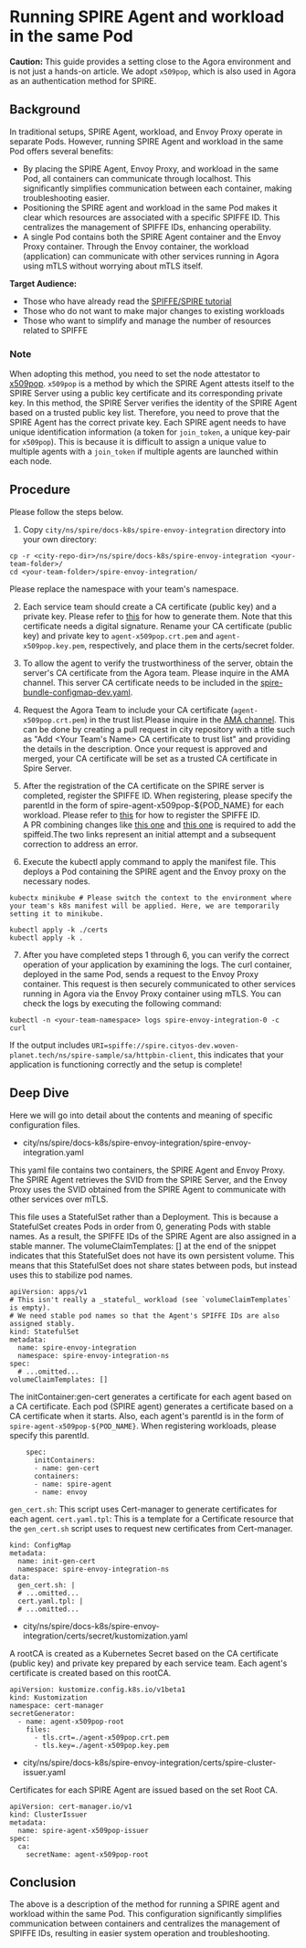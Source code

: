 # Running SPIRE Agent and workload in the same Pod

**Caution:**
This guide provides a setting close to the Agora environment and is not just a hands-on article. We adopt `x509pop`, which is also used in Agora as an authentication method for SPIRE.

## Background
In traditional setups, SPIRE Agent, workload, and Envoy Proxy operate in separate Pods. However, running SPIRE Agent and workload in the same Pod offers several benefits:

- By placing the SPIRE Agent, Envoy Proxy, and workload in the same Pod, all containers can communicate through localhost. This significantly simplifies communication between each container, making troubleshooting easier.
- Positioning the SPIRE agent and workload in the same Pod makes it clear which resources are associated with a specific SPIFFE ID. This centralizes the management of SPIFFE IDs, enhancing operability.
- A single Pod contains both the SPIRE Agent container and the Envoy Proxy container. Through the Envoy container, the workload (application) can communicate with other services running in Agora using mTLS without worrying about mTLS itself.

**Target Audience:**
- Those who have already read the [SPIFFE/SPIRE tutorial](https://developer.woven-city.toyota/catalog/default/component/spire/docs)
- Those who do not want to make major changes to existing workloads
- Those who want to simplify and manage the number of resources related to SPIFFE

### Note
When adopting this method, you need to set the node attestator to [x509pop](https://github.com/spiffe/spire/blob/main/doc/plugin_server_nodeattestor_x509pop.md).
`x509pop` is a method by which the SPIRE Agent attests itself to the SPIRE Server using a public key certificate and its corresponding private key. In this method, the SPIRE Server verifies the identity of the SPIRE Agent based on a trusted public key list. Therefore, you need to prove that the SPIRE Agent has the correct private key.
Each SPIRE agent needs to have unique identification information (a token for `join_token`, a unique key-pair for `x509pop`). This is because it is difficult to assign a unique value to multiple agents with a `join_token` if multiple agents are launched within each node.

## Procedure
Please follow the steps below.

1. Copy `city/ns/spire/docs-k8s/spire-envoy-integration` directory into your own directory:
```
cp -r <city-repo-dir>/ns/spire/docs-k8s/spire-envoy-integration <your-team-folder>/
cd <your-team-folder>/spire-envoy-integration/
```
Please replace the namespace with your team's namespace.

2. Each service team should create a CA certificate (public key) and a private key.
Please refer to [this](https://developer.woven-city.toyota/catalog/default/component/spire/docs/04a_spire_agent_workload_same_pod_x509pop_cert_generation/) for how to generate them.
Note that this certificate needs a digital signature. Rename your CA certificate (public key) and private key to `agent-x509pop.crt.pem` and `agent-x509pop.key.pem`, respectively, and place them in the certs/secret folder.

3. To allow the agent to verify the trustworthiness of the server, obtain the server's CA certificate from the Agora team. Please inquire in the AMA channel. This server CA certificate needs to be included in the [spire-bundle-configmap-dev.yaml](https://github.com/wp-wcm/city/blob/main/ns/spire/docs-k8s/spire-envoy-integration/spire-bundle-configmap-dev.yaml).

4. Request the Agora Team to include your CA certificate (`agent-x509pop.crt.pem`) in the trust list.Please inquire in the [AMA channel](https://woven-by-toyota.slack.com/archives/C02CVJLTMJ7). This can be done by creating a pull request in city repository with a title such as "Add <Your Team's Name> CA certificate to trust list" and providing the details in the description. Once your request is approved and merged, your CA certificate will be set as a trusted CA certificate in Spire Server.

5. After the registration of the CA certificate on the SPIRE server is completed, register the SPIFFE ID.
When registering, please specify the parentId in the form of spire-agent-x509pop-${POD_NAME} for each workload.
Please refer to [this](https://developer.woven-city.toyota/catalog/default/component/spire/docs/02b_hands_on_create_registration_entry/) for how to register the SPIFFE ID.  
A PR combining changes like [this one](https://github.com/wp-wcm/city/commit/5e0cd500149f88e2d443c84051aff3605309de9e) and [this one](https://github.com/wp-wcm/city/commit/5d83be8e46751cade6dc15ef956c256c346f9d01) is required to add the spiffeid.The two links represent an initial attempt and a subsequent correction to address an error. 

6. Execute the kubectl apply command to apply the manifest file. This deploys a Pod containing the SPIRE agent and the Envoy proxy on the necessary nodes.
```
kubectx minikube # Please switch the context to the environment where your team's k8s manifest will be applied. Here, we are temporarily setting it to minikube.

kubectl apply -k ./certs 
kubectl apply -k .
```

7. After you have completed steps 1 through 6, you can verify the correct operation of your application by examining the logs. The curl container, deployed in the same Pod, sends a request to the Envoy Proxy container. This request is then securely communicated to other services running in Agora via the Envoy Proxy container using mTLS. You can check the logs by executing the following command:
```
kubectl -n <your-team-namespace> logs spire-envoy-integration-0 -c curl
```

If the output includes `URI=spiffe://spire.cityos-dev.woven-planet.tech/ns/spire-sample/sa/httpbin-client`, this indicates that your application is functioning correctly and the setup is complete!

## Deep Dive

Here we will go into detail about the contents and meaning of specific configuration files.

- city/ns/spire/docs-k8s/spire-envoy-integration/spire-envoy-integration.yaml

This yaml file contains two containers, the SPIRE Agent and Envoy Proxy. The SPIRE Agent retrieves the SVID from the SPIRE Server, and the Envoy Proxy uses the SVID obtained from the SPIRE Agent to communicate with other services over mTLS.

This file uses a StatefulSet rather than a Deployment. This is because a StatefulSet creates Pods in order from 0, generating Pods with stable names. As a result, the SPIFFE IDs of the SPIRE Agent are also assigned in a stable manner.
The volumeClaimTemplates: [] at the end of the snippet indicates that this StatefulSet does not have its own persistent volume. This means that this StatefulSet does not share states between pods, but instead uses this to stabilize pod names.
```
apiVersion: apps/v1
# This isn't really a _stateful_ workload (see `volumeClaimTemplates` is empty).
# We need stable pod names so that the Agent's SPIFFE IDs are also assigned stably.
kind: StatefulSet
metadata:
  name: spire-envoy-integration
  namespace: spire-envoy-integration-ns
spec:
  # ...omitted...
volumeClaimTemplates: []
```

The initContainer:gen-cert generates a certificate for each agent based on a CA certificate. Each pod (SPIRE agent) generates a certificate based on a CA certificate when it starts. Also, each agent's parentId is in the form of `spire-agent-x509pop-${POD_NAME}`. When registering workloads, please specify this parentId.
```  
    spec:
      initContainers:
      - name: gen-cert
      containers:
      - name: spire-agent
      - name: envoy
```

`gen_cert.sh`: This script uses Cert-manager to generate certificates for each agent.
`cert.yaml.tpl`: This is a template for a Certificate resource that the `gen_cert.sh` script uses to request new certificates from Cert-manager.

```
kind: ConfigMap
metadata:
  name: init-gen-cert
  namespace: spire-envoy-integration-ns
data:
  gen_cert.sh: |
  # ...omitted...
  cert.yaml.tpl: |
  # ...omitted...
```

- city/ns/spire/docs-k8s/spire-envoy-integration/certs/secret/kustomization.yaml

A rootCA is created as a Kubernetes Secret based on the CA certificate (public key) and private key prepared by each service team. Each agent's certificate is created based on this rootCA.
```
apiVersion: kustomize.config.k8s.io/v1beta1
kind: Kustomization
namespace: cert-manager
secretGenerator:
  - name: agent-x509pop-root
    files:
      - tls.crt=./agent-x509pop.crt.pem
      - tls.key=./agent-x509pop.key.pem
```

- city/ns/spire/docs-k8s/spire-envoy-integration/certs/spire-cluster-issuer.yaml

Certificates for each SPIRE Agent are issued based on the set Root CA.
```
apiVersion: cert-manager.io/v1
kind: ClusterIssuer
metadata:
  name: spire-agent-x509pop-issuer
spec:
  ca:
    secretName: agent-x509pop-root
```

## Conclusion
The above is a description of the method for running a SPIRE agent and workload within the same Pod. This configuration significantly simplifies communication between containers and centralizes the management of SPIFFE IDs, resulting in easier system operation and troubleshooting.
